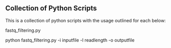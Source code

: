 ## Collection of Python Scripts

This is a collection of python scripts with the usage outlined for each below:

fastq_filtering.py

python fastq_filtering.py -i inputfile -l readlength -o outputfile
